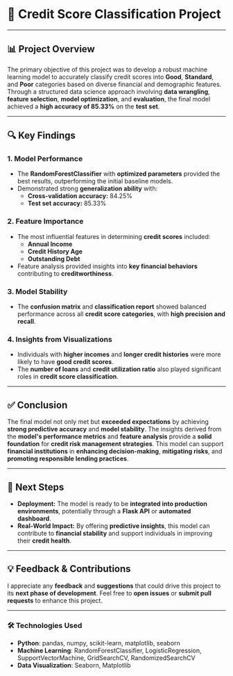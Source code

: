 # 🧮 Credit Score Classification Project

---

## 📊 **Project Overview**

The primary objective of this project was to develop a robust machine learning model to accurately classify credit scores into **Good**, **Standard**, and **Poor** categories based on diverse financial and demographic features. Through a structured data science approach involving **data wrangling**, **feature selection**, **model optimization**, and **evaluation**, the final model achieved a **high accuracy of 85.33%** on the **test set**.

---

## 🔍 **Key Findings**

### 1. **Model Performance**
- The **RandomForestClassifier** with **optimized parameters** provided the best results, outperforming the initial baseline models.
- Demonstrated strong **generalization ability** with:
  - **Cross-validation accuracy:** 84.25%
  - **Test set accuracy:** 85.33%

### 2. **Feature Importance**
- The most influential features in determining **credit scores** included:
  - **Annual Income**
  - **Credit History Age**
  - **Outstanding Debt**
- Feature analysis provided insights into **key financial behaviors** contributing to **creditworthiness**.

### 3. **Model Stability**
- The **confusion matrix** and **classification report** showed balanced performance across all **credit score categories**, with **high precision and recall**.

### 4. **Insights from Visualizations**
- Individuals with **higher incomes** and **longer credit histories** were more likely to have **good credit scores**.
- The **number of loans** and **credit utilization ratio** also played significant roles in **credit score classification**.

---

## ✅ **Conclusion**

The final model not only met but **exceeded expectations** by achieving **strong predictive accuracy** and **model stability**. The insights derived from the **model's performance metrics** and **feature analysis** provide a **solid foundation** for **credit risk management strategies**. This model can support **financial institutions** in **enhancing decision-making**, **mitigating risks**, and **promoting responsible lending practices**.

---

## 🚀 **Next Steps**

- **Deployment:** The model is ready to be **integrated into production environments**, potentially through a **Flask API** or **automated dashboard**.
- **Real-World Impact:** By offering **predictive insights**, this model can contribute to **financial stability** and support individuals in improving their **credit health**.

---

## 💡 **Feedback & Contributions**

I appreciate any **feedback** and **suggestions** that could drive this project to its **next phase of development**. Feel free to **open issues** or **submit pull requests** to enhance this project.

---

### 🛠️ **Technologies Used**

- **Python**: pandas, numpy, scikit-learn, matplotlib, seaborn
- **Machine Learning**: RandomForestClassifier, LogisticRegression, SupportVectorMachine, GridSearchCV, RandomizedSearchCV
- **Data Visualization**: Seaborn, Matplotlib
